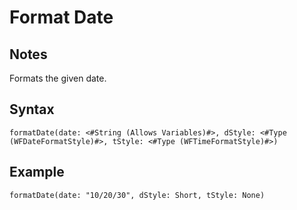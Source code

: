 # Format Date

## Notes
Formats the given date.

## Syntax

```
formatDate(date: <#String (Allows Variables)#>, dStyle: <#Type (WFDateFormatStyle)#>, tStyle: <#Type (WFTimeFormatStyle)#>)
```

## Example
```
formatDate(date: "10/20/30", dStyle: Short, tStyle: None)
```
